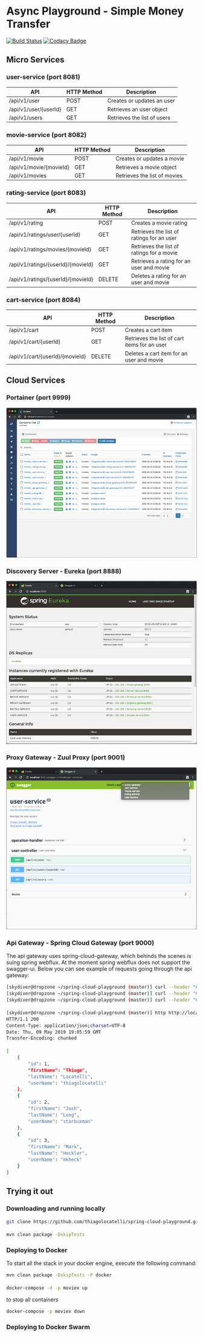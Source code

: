 # Async Playground - Simple Money Transfer



[![Build Status](https://travis-ci.org/thiagolocatelli/spring-cloud-playground.svg?branch=master)](https://travis-ci.org/thiagolocatelli/spring-cloud-playground) [![Codacy Badge](https://api.codacy.com/project/badge/Grade/b8bf5d5235f2468b9ab91887fe3dc29f)](https://www.codacy.com/app/thiagolocatelli/spring-cloud-playground?utm_source=github.com&amp;utm_medium=referral&amp;utm_content=thiagolocatelli/spring-cloud-playground&amp;utm_campaign=Badge_Grade)

## Micro Services

### user-service (port 8081)

| API                       | HTTP Method   | Description |
| ------------------------- | ------------- | ----------- |
| /api/v1/user              | POST          | Creates or updates an user |
| /api/v1/user/{userId}     | GET           | Retrieves an user object |
| /api/v1/users             | GET           | Retrieves the list of users |

### movie-service (port 8082)

| API                       | HTTP Method   | Description |
| ------------------------- | ------------- | ----------- |
| /api/v1/movie             | POST          | Creates or updates a movie |
| /api/v1/movie/{movieId}   | GET           | Retrieves a movie object |
| /api/v1/movies            | GET           | Retrieves the list of movies |

### rating-service (port 8083)

| API                                   | HTTP Method   | Description |
| ------------------------------------- | ------------- | ----------- |
| /api/v1/rating                        | POST          | Creates a movie rating |
| /api/v1/ratings/user/{userId}         | GET           | Retrieves the list of ratings for an user |
| /api/v1/ratings/movies/{movieId}      | GET           | Retrieves the list of ratings for a movie |
| /api/v1/ratings/{userId}/{movieId}    | GET           | Retrieves a rating for an user and movie |
| /api/v1/ratings/{userId}/{movieId}    | DELETE        | Deletes a rating for an user and movie |

### cart-service (port 8084)

| API                               | HTTP Method   | Description |
| --------------------------------- | ------------- | ----------- |
| /api/v1/cart                      | POST          | Creates a cart item |
| /api/v1/cart/{userId}             | GET           | Retrieves the list of cart items for an user |
| /api/v1/cart/{userId}/{movieId}   | DELETE        | Deletes a cart item for an user and movie |

## Cloud Services

### Portainer (port 9999)

![Eureka](resources/images/portainer.png)

### Discovery Server - Eureka (port 8888)

![Eureka](resources/images/eureka.png)

### Proxy Gateway - Zuul Proxy (port 9001)

![Zuul Proxy](resources/images/proxy-gateway.png)

### Api Gateway - Spring Cloud Gateway (port 9000)

The api gateway uses spring-cloud-gateway, which behinds the scenes is suing spring webflux. At the moment
spring webflux does not support the swagger-ui. Below you can see example of requests going through the api
gateway:

```sh
[skydiver@dropzone ~/spring-cloud-playground (master)] curl --header "Content-Type: application/json" --request POST --data '{ "firstName": "Thiago", "lastName": "Locatelli", "username": "thiagolocatelli"}' http://localhost:9000/user-service/api/v1/user
[skydiver@dropzone ~/spring-cloud-playground (master)] curl --header "Content-Type: application/json" --request POST --data '{ "firstName": "Josh", "lastName": "Long", "username": "starbuxman"}' http://localhost:9000/user-service/api/v1/user
[skydiver@dropzone ~/spring-cloud-playground (master)] curl --header "Content-Type: application/json" --request POST --data '{ "firstName": "Mark", "lastName": "Heckler", "username": "mkheck"}' http://localhost:9000/user-service/api/v1/user

[skydiver@dropzone ~/spring-cloud-playground (master)] http http://localhost:9000/user-service/api/v1/users
HTTP/1.1 200
Content-Type: application/json;charset=UTF-8
Date: Thu, 09 May 2019 19:05:59 GMT
Transfer-Encoding: chunked

[
    {
        "id": 1,
        "firstName": "Thiago",
        "lastName": "Locatelli",
        "userName": "thiagolocatelli"
    },
    {
        "id": 2,
        "firstName": "Josh",
        "lastName": "Long",
        "userName": "starbuxman"
    },
    {
        "id": 3,
        "firstName": "Mark",
        "lastName": "Heckler",
        "userName": "mkheck"
    }
]
```

## Trying it out

### Downloading and running locally

```sh
git clone https://github.com/thiagolocatelli/spring-cloud-playground.git

mvn clean package -DskipTests

```

### Deploying to Docker

To start all the stack in your docker engine, execute the following command:

```sh
mvn clean package -DskipTests -P docker

docker-compose -d -p moviex up
```

to stop all containers

```sh
docker-compose -p moviex down
```

### Deploying to Docker Swarm
